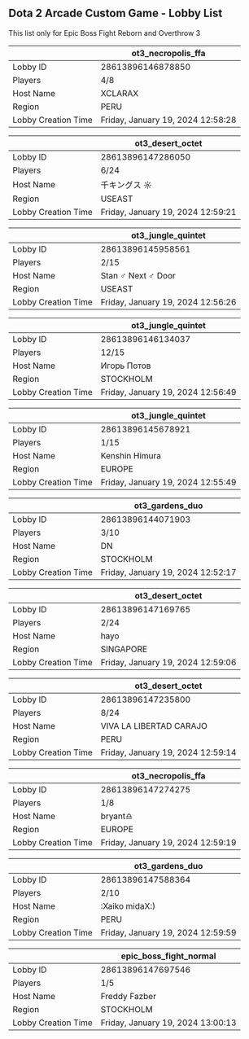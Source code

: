 ## Dota 2 Arcade Custom Game - Lobby List

This list only for Epic Boss Fight Reborn and Overthrow 3

|  | ot3_necropolis_ffa |
| ------ | ------ |
| Lobby ID | 28613896146878850 |
| Players | 4/8 |
| Host Name | XCLARAX |
| Region | PERU |
| Lobby Creation Time | Friday, January 19, 2024 12:58:28 |


|  | ot3_desert_octet |
| ------ | ------ |
| Lobby ID | 28613896147286050 |
| Players | 6/24 |
| Host Name | 千キングス ☼ |
| Region | USEAST |
| Lobby Creation Time | Friday, January 19, 2024 12:59:21 |


|  | ot3_jungle_quintet |
| ------ | ------ |
| Lobby ID | 28613896145958561 |
| Players | 2/15 |
| Host Name | Stan ♂ Next ♂ Door |
| Region | USEAST |
| Lobby Creation Time | Friday, January 19, 2024 12:56:26 |


|  | ot3_jungle_quintet |
| ------ | ------ |
| Lobby ID | 28613896146134037 |
| Players | 12/15 |
| Host Name | Игорь Потов |
| Region | STOCKHOLM |
| Lobby Creation Time | Friday, January 19, 2024 12:56:49 |


|  | ot3_jungle_quintet |
| ------ | ------ |
| Lobby ID | 28613896145678921 |
| Players | 1/15 |
| Host Name | Kenshin Himura |
| Region | EUROPE |
| Lobby Creation Time | Friday, January 19, 2024 12:55:49 |


|  | ot3_gardens_duo |
| ------ | ------ |
| Lobby ID | 28613896144071903 |
| Players | 3/10 |
| Host Name | DN |
| Region | STOCKHOLM |
| Lobby Creation Time | Friday, January 19, 2024 12:52:17 |


|  | ot3_desert_octet |
| ------ | ------ |
| Lobby ID | 28613896147169765 |
| Players | 2/24 |
| Host Name | hayo |
| Region | SINGAPORE |
| Lobby Creation Time | Friday, January 19, 2024 12:59:06 |


|  | ot3_desert_octet |
| ------ | ------ |
| Lobby ID | 28613896147235800 |
| Players | 8/24 |
| Host Name | VIVA LA LIBERTAD CARAJO |
| Region | PERU |
| Lobby Creation Time | Friday, January 19, 2024 12:59:14 |


|  | ot3_necropolis_ffa |
| ------ | ------ |
| Lobby ID | 28613896147274275 |
| Players | 1/8 |
| Host Name | bryant♎ |
| Region | EUROPE |
| Lobby Creation Time | Friday, January 19, 2024 12:59:19 |


|  | ot3_gardens_duo |
| ------ | ------ |
| Lobby ID | 28613896147588364 |
| Players | 2/10 |
| Host Name | :Xaiko midaX:) |
| Region | PERU |
| Lobby Creation Time | Friday, January 19, 2024 12:59:59 |


|  | epic_boss_fight_normal |
| ------ | ------ |
| Lobby ID | 28613896147697546 |
| Players | 1/5 |
| Host Name | Freddy Fazber |
| Region | STOCKHOLM |
| Lobby Creation Time | Friday, January 19, 2024 13:00:13 |


